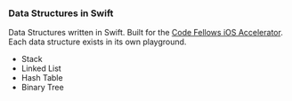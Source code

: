 ### Data Structures in Swift

Data Structures written in Swift. Built for the [Code Fellows iOS Accelerator](https://www.codefellows.org/iOS-development-accelerator). Each data structure exists in its own playground.

* Stack
* Linked List
* Hash Table
* Binary Tree

